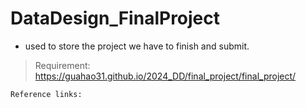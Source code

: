 # DataDesign_FinalProject
+ used to store the project we have to finish and submit.
> Requirement: https://guahao31.github.io/2024_DD/final_project/final_project/
```
Reference links:




```
